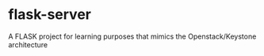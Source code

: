 # flask-server
A FLASK project for learning purposes that mimics the Openstack/Keystone architecture
